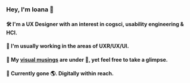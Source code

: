 ### Hey, I'm Ioana :green_heart:

#### :hammer_and_wrench: I'm a UX Designer with an interest in cogsci, usability engineering & HCI.

#### 🔭 I'm usually working in the areas of UXR/UX/UI.

#### :art: My [visual musings](https://ioanabitoiu.myportfolio.com/) are under :construction:, yet feel free to take a glimpse.

#### :compass: Currently gone :earth_americas:. Digitally within reach.


<!--
**idre07/idre07** is a ✨ _special_ ✨ repository because its `README.md` (this file) appears on your GitHub profile.

Here are some ideas to get you started:

- 🔭 I’m currently working on ...
- 🌱 I’m currently learning ...
- 👯 I’m looking to collaborate on ...
- 🤔 I’m looking for help with ...
- 💬 Ask me about ...
- 📫 How to reach me: ...
- 😄 Pronouns: ...
- ⚡ Fun fact: ...
-->



